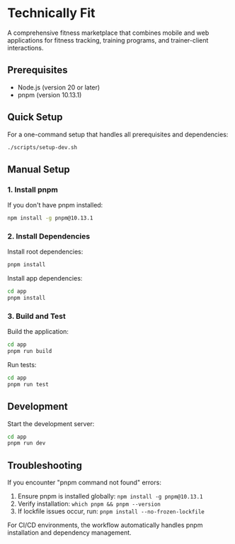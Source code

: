 # Technically Fit

A comprehensive fitness marketplace that combines mobile and web applications for fitness tracking, training programs, and trainer-client interactions.

## Prerequisites

- Node.js (version 20 or later)
- pnpm (version 10.13.1)

## Quick Setup

For a one-command setup that handles all prerequisites and dependencies:

```bash
./scripts/setup-dev.sh
```

## Manual Setup

### 1. Install pnpm

If you don't have pnpm installed:

```bash
npm install -g pnpm@10.13.1
```

### 2. Install Dependencies

Install root dependencies:
```bash
pnpm install
```

Install app dependencies:
```bash
cd app
pnpm install
```

### 3. Build and Test

Build the application:
```bash
cd app
pnpm run build
```

Run tests:
```bash
cd app
pnpm run test
```

## Development

Start the development server:
```bash
cd app
pnpm run dev
```

## Troubleshooting

If you encounter "pnpm command not found" errors:
1. Ensure pnpm is installed globally: `npm install -g pnpm@10.13.1`
2. Verify installation: `which pnpm && pnpm --version`
3. If lockfile issues occur, run: `pnpm install --no-frozen-lockfile`

For CI/CD environments, the workflow automatically handles pnpm installation and dependency management.